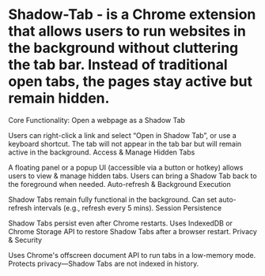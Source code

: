 # Shadow-Tab -  is a Chrome extension that allows users to run websites in the background without cluttering the tab bar. Instead of traditional open tabs, the pages stay active but remain hidden.

Core Functionality:
Open a webpage as a Shadow Tab


Users can right-click a link and select “Open in Shadow Tab”, or use a keyboard shortcut.
The tab will not appear in the tab bar but will remain active in the background.
Access & Manage Hidden Tabs


A floating panel or a popup UI (accessible via a button or hotkey) allows users to view & manage hidden tabs.
Users can bring a Shadow Tab back to the foreground when needed.
Auto-refresh & Background Execution


Shadow Tabs remain fully functional in the background.
Can set auto-refresh intervals (e.g., refresh every 5 mins).
Session Persistence


Shadow Tabs persist even after Chrome restarts.
Uses IndexedDB or Chrome Storage API to restore Shadow Tabs after a browser restart.
Privacy & Security


Uses Chrome's offscreen document API to run tabs in a low-memory mode.
Protects privacy—Shadow Tabs are not indexed in history.
